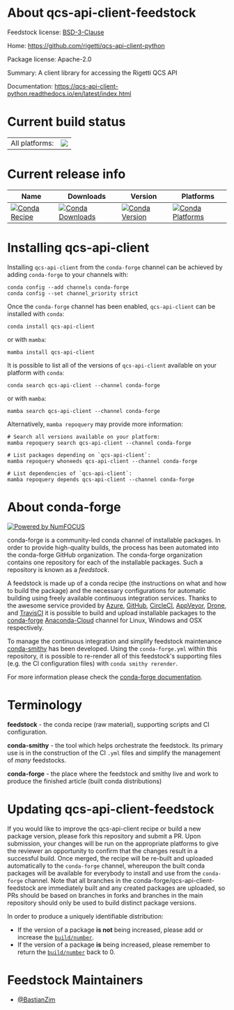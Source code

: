 About qcs-api-client-feedstock
==============================

Feedstock license: [BSD-3-Clause](https://github.com/conda-forge/qcs-api-client-feedstock/blob/main/LICENSE.txt)

Home: https://github.com/rigetti/qcs-api-client-python

Package license: Apache-2.0

Summary: A client library for accessing the Rigetti QCS API

Documentation: https://qcs-api-client-python.readthedocs.io/en/latest/index.html

Current build status
====================


<table><tr><td>All platforms:</td>
    <td>
      <a href="https://dev.azure.com/conda-forge/feedstock-builds/_build/latest?definitionId=14378&branchName=main">
        <img src="https://dev.azure.com/conda-forge/feedstock-builds/_apis/build/status/qcs-api-client-feedstock?branchName=main">
      </a>
    </td>
  </tr>
</table>

Current release info
====================

| Name | Downloads | Version | Platforms |
| --- | --- | --- | --- |
| [![Conda Recipe](https://img.shields.io/badge/recipe-qcs--api--client-green.svg)](https://anaconda.org/conda-forge/qcs-api-client) | [![Conda Downloads](https://img.shields.io/conda/dn/conda-forge/qcs-api-client.svg)](https://anaconda.org/conda-forge/qcs-api-client) | [![Conda Version](https://img.shields.io/conda/vn/conda-forge/qcs-api-client.svg)](https://anaconda.org/conda-forge/qcs-api-client) | [![Conda Platforms](https://img.shields.io/conda/pn/conda-forge/qcs-api-client.svg)](https://anaconda.org/conda-forge/qcs-api-client) |

Installing qcs-api-client
=========================

Installing `qcs-api-client` from the `conda-forge` channel can be achieved by adding `conda-forge` to your channels with:

```
conda config --add channels conda-forge
conda config --set channel_priority strict
```

Once the `conda-forge` channel has been enabled, `qcs-api-client` can be installed with `conda`:

```
conda install qcs-api-client
```

or with `mamba`:

```
mamba install qcs-api-client
```

It is possible to list all of the versions of `qcs-api-client` available on your platform with `conda`:

```
conda search qcs-api-client --channel conda-forge
```

or with `mamba`:

```
mamba search qcs-api-client --channel conda-forge
```

Alternatively, `mamba repoquery` may provide more information:

```
# Search all versions available on your platform:
mamba repoquery search qcs-api-client --channel conda-forge

# List packages depending on `qcs-api-client`:
mamba repoquery whoneeds qcs-api-client --channel conda-forge

# List dependencies of `qcs-api-client`:
mamba repoquery depends qcs-api-client --channel conda-forge
```


About conda-forge
=================

[![Powered by
NumFOCUS](https://img.shields.io/badge/powered%20by-NumFOCUS-orange.svg?style=flat&colorA=E1523D&colorB=007D8A)](https://numfocus.org)

conda-forge is a community-led conda channel of installable packages.
In order to provide high-quality builds, the process has been automated into the
conda-forge GitHub organization. The conda-forge organization contains one repository
for each of the installable packages. Such a repository is known as a *feedstock*.

A feedstock is made up of a conda recipe (the instructions on what and how to build
the package) and the necessary configurations for automatic building using freely
available continuous integration services. Thanks to the awesome service provided by
[Azure](https://azure.microsoft.com/en-us/services/devops/), [GitHub](https://github.com/),
[CircleCI](https://circleci.com/), [AppVeyor](https://www.appveyor.com/),
[Drone](https://cloud.drone.io/welcome), and [TravisCI](https://travis-ci.com/)
it is possible to build and upload installable packages to the
[conda-forge](https://anaconda.org/conda-forge) [Anaconda-Cloud](https://anaconda.org/)
channel for Linux, Windows and OSX respectively.

To manage the continuous integration and simplify feedstock maintenance
[conda-smithy](https://github.com/conda-forge/conda-smithy) has been developed.
Using the ``conda-forge.yml`` within this repository, it is possible to re-render all of
this feedstock's supporting files (e.g. the CI configuration files) with ``conda smithy rerender``.

For more information please check the [conda-forge documentation](https://conda-forge.org/docs/).

Terminology
===========

**feedstock** - the conda recipe (raw material), supporting scripts and CI configuration.

**conda-smithy** - the tool which helps orchestrate the feedstock.
                   Its primary use is in the construction of the CI ``.yml`` files
                   and simplify the management of *many* feedstocks.

**conda-forge** - the place where the feedstock and smithy live and work to
                  produce the finished article (built conda distributions)


Updating qcs-api-client-feedstock
=================================

If you would like to improve the qcs-api-client recipe or build a new
package version, please fork this repository and submit a PR. Upon submission,
your changes will be run on the appropriate platforms to give the reviewer an
opportunity to confirm that the changes result in a successful build. Once
merged, the recipe will be re-built and uploaded automatically to the
`conda-forge` channel, whereupon the built conda packages will be available for
everybody to install and use from the `conda-forge` channel.
Note that all branches in the conda-forge/qcs-api-client-feedstock are
immediately built and any created packages are uploaded, so PRs should be based
on branches in forks and branches in the main repository should only be used to
build distinct package versions.

In order to produce a uniquely identifiable distribution:
 * If the version of a package **is not** being increased, please add or increase
   the [``build/number``](https://docs.conda.io/projects/conda-build/en/latest/resources/define-metadata.html#build-number-and-string).
 * If the version of a package **is** being increased, please remember to return
   the [``build/number``](https://docs.conda.io/projects/conda-build/en/latest/resources/define-metadata.html#build-number-and-string)
   back to 0.

Feedstock Maintainers
=====================

* [@BastianZim](https://github.com/BastianZim/)

